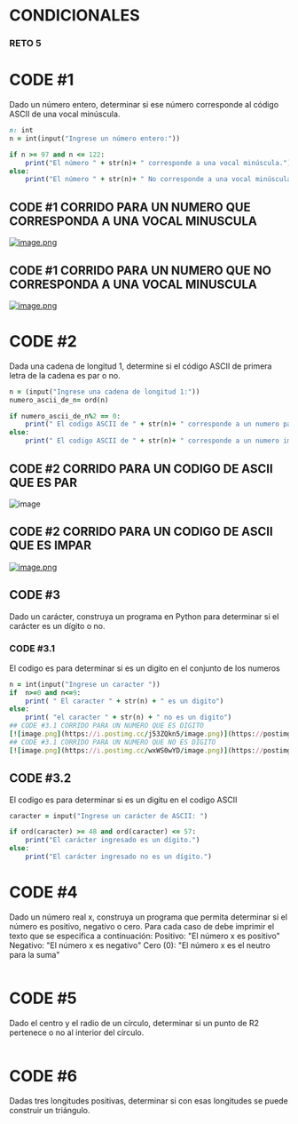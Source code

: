 # CONDICIONALES
### RETO 5

# CODE #1
Dado un número entero, determinar si ese número corresponde al código ASCII de una vocal minúscula.
```ruby
n: int
n = int(input("Ingrese un número entero:"))

if n >= 97 and n <= 122:
    print("El número " + str(n)+ " corresponde a una vocal minúscula.")
else:
    print("El número " + str(n)+ " No corresponde a una vocal minúscula.")
```
## CODE #1 CORRIDO PARA UN NUMERO QUE CORRESPONDA A UNA VOCAL MINUSCULA
[![image.png](https://i.postimg.cc/MGPyhf63/image.png)](https://postimg.cc/06SMSQJ7)
## CODE #1 CORRIDO PARA UN NUMERO QUE NO CORRESPONDA A UNA VOCAL MINUSCULA
[![image.png](https://i.postimg.cc/WzRJvMQ8/image.png)](https://postimg.cc/ZBcqPyYv)


# CODE #2
Dada una cadena de longitud 1, determine si el código ASCII de primera letra de la cadena es par o no.
```ruby
n = (input("Ingrese una cadena de longitud 1:"))
numero_ascii_de_n= ord(n)

if numero_ascii_de_n%2 == 0:
    print(" El codigo ASCII de " + str(n)+ " corresponde a un numero par.")
else:
    print(" El codigo ASCII de " + str(n)+ " corresponde a un numero impar.")
```
## CODE #2 CORRIDO PARA UN CODIGO DE ASCII QUE ES PAR
![image](https://user-images.githubusercontent.com/124616296/224579928-5a0911ea-2154-4766-a14d-8925874ec88c.png)
## CODE #2 CORRIDO PARA UN CODIGO DE ASCII QUE ES IMPAR
[![image.png](https://i.postimg.cc/GmswBGNG/image.png)](https://postimg.cc/VJ1Hprzk)


## CODE #3
Dado un carácter, construya un programa en Python para determinar si el carácter es un dígito o no.
### CODE #3.1
El codigo es para determinar si es un digito en el conjunto de los numeros
```ruby
n = int(input("Ingrese un caracter "))
if  n>=0 and n<=9:
    print( " El caracter " + str(n) + " es un digito")
else:
    print( "el caracter " + str(n) + " no es un digito")
## CODE #3.1 CORRIDO PARA UN NUMERO QUE ES DIGITO     
[![image.png](https://i.postimg.cc/j53ZQkn5/image.png)](https://postimg.cc/2bvQCGwR)   
## CODE #3.1 CORRIDO PARA UN NUMERO QUE NO ES DIGITO 
[![image.png](https://i.postimg.cc/wxWS0wYD/image.png)](https://postimg.cc/3WvSwCRw)
```
## CODE #3.2
El codigo es para determinar si es un digitu en el codigo ASCII
```ruby
caracter = input("Ingrese un carácter de ASCII: ")

if ord(caracter) >= 48 and ord(caracter) <= 57:
    print("El carácter ingresado es un dígito.")
else:
    print("El carácter ingresado no es un dígito.")
```
# CODE #4
Dado un número real x, construya un programa que permita determinar si el número es positivo, negativo o cero. Para cada caso de debe imprimir el texto que se especifica a continuación:
Positivo: "El número x es positivo"
Negativo: "El número x es negativo"
Cero (0): "El número x es el neutro para la suma"
```ruby

```
# CODE #5
Dado el centro y el radio de un círculo, determinar si un punto de R2 pertenece o no al interior del círculo.
```ruby

```
# CODE #6
Dadas tres longitudes positivas, determinar si con esas longitudes se puede construir un triángulo.
```ruby

```
